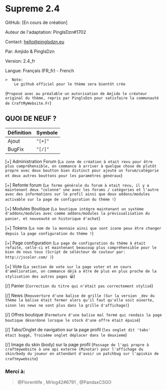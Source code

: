 # Supreme 2.4 

GitHub: [En cours de création]

Auteur de l'adaptation: PinglsDzn#1702 

Contact: [hello@pinglsdzn.eu](mailto://hello@pinglsdzn.eu)

Par: Amjido & PinglsDzn

Version: 2.4_fr

Langue: Français (FR_fr) - French

    >  Note:  
        Le github officiel pour le thème sera bientôt crée

(`Proposé avec au préalable un autorisation de Amjido le créateur original du thème, repris par PinglsDzn pour satisfaire la communauté de CraftMyWebsite.Fr`)

## QUOI DE NEUF ?

|      Définition          |Symbole            |
|--------------------------|-------------------|
|Ajout			           |`"[+]"`            |
|BugFix                    |`"[/]"`            |


[+] Administration Forum 
    (`La zone de création à etait revu pour être plus compréhensible, on commance à arriver à quelque chose de plutôt propre avec deux boutton bien distinct pour ajouté un forum/catégorie et deux autres bouttons pour les paramétres généraux`)

[+] Refonte forum
    (`Le forme générale du forum à etait revu, il y a maintenant deux "colonne" une avec les forums / catégories et l'autre avec des informations sur le profil ainsi que deux addons/modules activable sur la page de configuration du thème !`)

[+] Modules Boutique
    (`La boutique intégre maintenant un système d'addons/modules avec comme addons/modules la prévisualisation du panier, et nouveauté un historique d'achat`)

[+] Tokens
    (`Le nom de la monnaie ainsi que sont icone peux être changer depuis la page configuration du thème !`)

[+] Page configuration
    (`La page de configuration du thème à était refaite, celle-ci et maintenant beaucoup plus compréhensible pour le bien de nous tous (Script de sélécteur de couleur par: http://jscolor.com/ )`)

[+] Vote
    (`La section de vote sur la page voter et en cours d'amélioration, on commance déjà a être de plus en plus proche de la stylisation des autres pages 😁`)

[/] Panier
    (`Correction du titre qui n'était pas correctement stylisé`)

[/] News
    (`Reouverture d'une balise de grille (Sur la version _dev du thème la balise était fermer alors qu'il faut qu'elle soit ouverte, sinon les news ne sont plus dans la grille d'affichage)`)

[/] Offres boutique
    (`Fermeture d'une balise mal fermé qui rendais la page boutique désordoné lorsque le stock d'une offre était épuisé`)

[/] Tabs/Onglet de navigation sur la page profil 
    (`les onglet dit 'tabs' était buggé, Troiséme onglet déplacer dans le deuxieme`)

[/] Image du skin (body) sur la page profil 
    (`Passage de l'api propre à craftmywebsite à une api externe (Minotar) pour l'affichage du skin/body du joueur en attendant d'avoir un patchbug sur l'apiskin de craftmywebsite`)

### Merci à:

> @Florentlife , Mrlog42#6791 , @PandaxCSGO